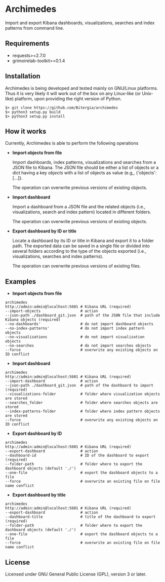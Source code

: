 # Archimedes

Import and export Kibana dashboards, visualizations, searches and index patterns from command line.

## Requirements

- requests>=2.7.0
- grimoirelab-toolkit>=0.1.4


## Installation

Archimedes is being developed and tested mainly on GNU/Linux platforms. Thus it is very likely it will work out of 
the box on any Linux-like (or Unix-like) platform, upon providing the right version of Python.

```buildoutcfg
$> git clone https://github.com/Bitergia/archimedes
$> python3 setup.py build
$> python3 setup.py install
```

## How it works

Currently, Archimedes is able to perform the following operations

- **Import objects from file** 

  Import dashboards, index patterns, visualizations and searches from a JSON file to Kibana. The JSON file 
  should be either a list of objects or a dict having a key _objects_ with a list of objects 
  as value (e.g,, {'objects': [...]}.
  
  The operation can overwrite previous versions of existing objects.
  
- **Import dashboard**

  Import a dashboard from a JSON file and the related objects (i.e., visualizations, search and index pattern) located in different folders.
  
  The operation can overwrite previous versions of existing objects.
  
- **Export dashboard by ID or title**

  Locate a dashboard by its ID or title in Kibana and export it to a folder path. The exported data 
  can be saved in a single file or divided into several folders according 
  to the type of the objects exported (i.e., visualizations, searches and index patterns).

  The operation can overwrite previous versions of existing files.

## Examples

- **Import objects from file** 
```buildoutcfg
archimedes
http://admin:admin@localhost:5601 # Kibana URL (required)
--import-objects                  # action
--json-path ./dashboard_git.json  # path of the JSON file that include Kibana objects (required)
--no-dashboards'                  # do not import dashboard objects
--no-index-patterns'              # do not import index pattern objects
--no-visualizations               # do not import visualization objects
--no-searches                     # do not import searches objects
--force                           # overwrite any existing objects on ID conflict

```

- **Import dashboard**
```buildoutcfg
archimedes
http://admin:admin@localhost:5601 # Kibana URL (required)
--import-dashboard                # action
--json-path ./dashboard_git.json  # path of the dashboard to import (required)
--visualizations-folder           # folder where visualization objects are stored
--searches_folder                 # folder where searches objects are stored
--index-patterns-folder           # folder where index pattern objects are stored
--force                           # overwrite any existing objects on ID conflict
```

- **Export dashboard by ID**
```buildoutcfg
archimedes
http://admin:admin@localhost:5601 # Kibana URL (required)
--export-dashboard                # action
--dashboard-id                    # ID of the dashboard to export (required)
--folder-path                     # folder where to export the dashboard objects (default './')
--one-file                        # export the dashboard objects to a file
--force                           # overwrite an existing file on file name conflict
```

- **Export dashboard by title**
```buildoutcfg
archimedes
http://admin:admin@localhost:5601 # Kibana URL (required)
--export-dashboard                # action
--dashboard-title                 # title of the dashboard to export (required)
--folder-path                     # folder where to export the dashboard objects (default './')
--one-file                        # export the dashboard objects to a file
--force                           # overwrite an existing file on file name conflict
```


## License

Licensed under GNU General Public License (GPL), version 3 or later.